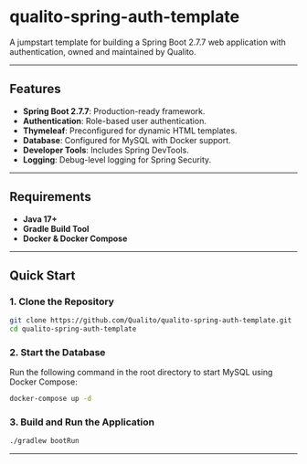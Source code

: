 # qualito-spring-auth-template

A jumpstart template for building a Spring Boot 2.7.7 web application with authentication, owned and maintained by Qualito.

---

## Features

- **Spring Boot 2.7.7**: Production-ready framework.
- **Authentication**: Role-based user authentication.
- **Thymeleaf**: Preconfigured for dynamic HTML templates.
- **Database**: Configured for MySQL with Docker support.
- **Developer Tools**: Includes Spring DevTools.
- **Logging**: Debug-level logging for Spring Security.

---

## Requirements

- **Java 17+**
- **Gradle Build Tool**
- **Docker & Docker Compose**

---

## Quick Start

### 1. Clone the Repository

```bash
git clone https://github.com/Qualito/qualito-spring-auth-template.git
cd qualito-spring-auth-template
```
### 2. Start the Database

Run the following command in the root directory to start MySQL using Docker Compose:

```bash
docker-compose up -d
```
### 3. Build and Run the Application

```bash
./gradlew bootRun
```
---
